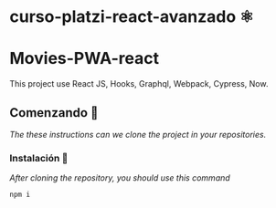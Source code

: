 # curso-platzi-react-avanzado ⚛️

# Movies-PWA-react

This project use React JS, Hooks, Graphql, Webpack, Cypress, Now.

## Comenzando 🚀

_The these instructions can we clone the project in your repositories._

### Instalación 🔧

_After cloning the repository, you should use this command_

```
npm i
```
